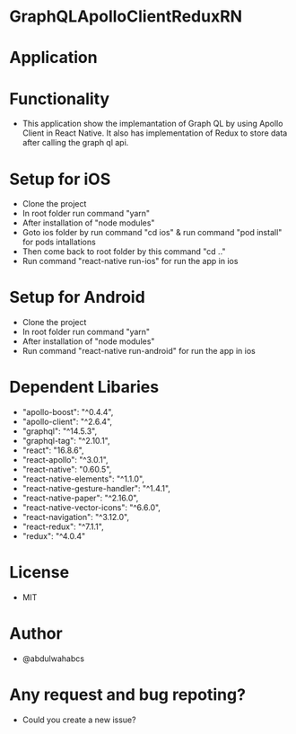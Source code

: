 # GraphQLApolloClientReduxRN

# Application

# Functionality
- This application show the implemantation of Graph QL by using Apollo Client in React Native. It also has implementation of Redux to store data after calling the graph ql api.

# Setup for iOS
- Clone the project 
- In root folder run command "yarn"
- After installation of "node modules"
- Goto ios folder by run command "cd ios" & run command "pod install" for pods intallations
- Then come back to root folder by this command "cd .."
- Run command "react-native run-ios" for run the app in ios

# Setup for Android
- Clone the project 
- In root folder run command "yarn"
- After installation of "node modules"
- Run command "react-native run-android" for run the app in ios

# Dependent Libaries 
- "apollo-boost": "^0.4.4",
- "apollo-client": "^2.6.4",
- "graphql": "^14.5.3",
- "graphql-tag": "^2.10.1",
- "react": "16.8.6",
- "react-apollo": "^3.0.1",
- "react-native": "0.60.5",
- "react-native-elements": "^1.1.0",
- "react-native-gesture-handler": "^1.4.1",
- "react-native-paper": "^2.16.0",
- "react-native-vector-icons": "^6.6.0",
- "react-navigation": "^3.12.0",
- "react-redux": "^7.1.1",
- "redux": "^4.0.4"


# License
- MIT

# Author
- @abdulwahabcs


# Any request and bug repoting?
- Could you create a new issue?
